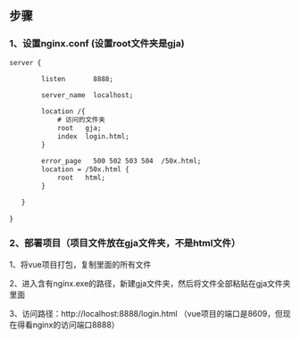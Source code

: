 
## 步骤

### 1、设置nginx.conf (设置root文件夹是gja)

```txt
server {

        listen       8888;
	
        server_name  localhost;

        location /{
            # 访问的文件夹
            root   gja;
            index  login.html;
        }
     
        error_page   500 502 503 504  /50x.html;
        location = /50x.html {
            root   html;
        }

   }
 
}
```

### 2、部署项目（项目文件放在gja文件夹，不是html文件）

1、将vue项目打包，复制里面的所有文件

2、进入含有nginx.exe的路径，新建gja文件夹，然后将文件全部粘贴在gja文件夹里面

3、访问路径：http://localhost:8888/login.html   （vue项目的端口是8609，但现在得看nginx的访问端口8888）

